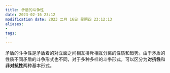 ```yaml
---
title: 矛盾的斗争性
date: 2023-02-16 23:12
modification date: 2023 二月 16日 星期四 23:12:13
aliases: 
- 
tags: 
- 
---
```


矛盾的斗争性是矛盾着的对立面之间相互排斥相互分离的性质和趋势。由于矛盾的性质不同矛盾的斗争形式也不同，对于多种多样的斗争形式，可以区分为**对抗性**和**非对抗性**两种基本形式。
